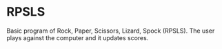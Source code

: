 # RPSLS
Basic program of Rock, Paper, Scissors, Lizard, Spock (RPSLS). The user plays against the computer and it updates scores.

